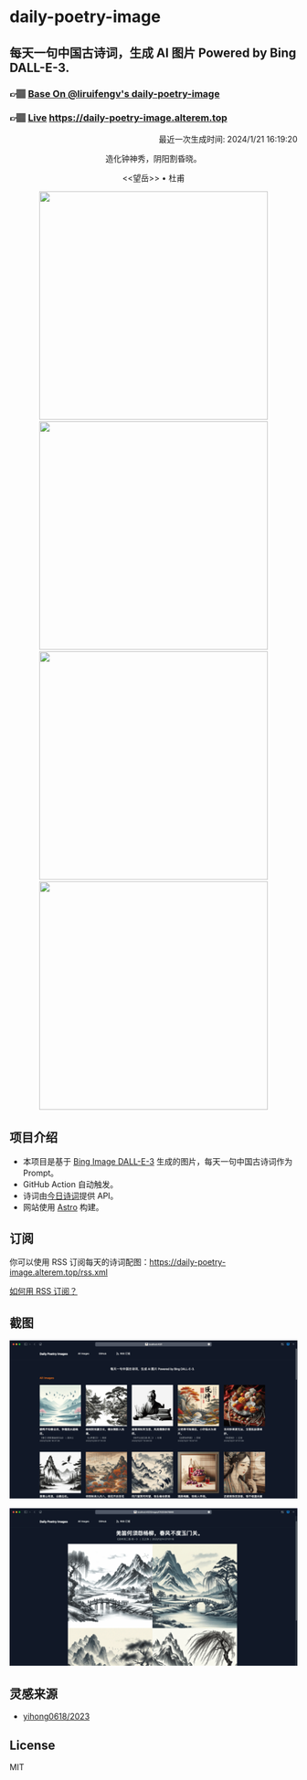 
# daily-poetry-image

## 每天一句中国古诗词，生成 AI 图片 Powered by Bing DALL-E-3.

### 👉🏽 [Base On @liruifengv's daily-poetry-image](https://github.com/liruifengv/daily-poetry-image)

### 👉🏽 [Live](https://daily-poetry-image.alterem.top/) https://daily-poetry-image.alterem.top

<p align="right">
  最近一次生成时间: 2024/1/21 16:19:20
</p>
<p align="center">
造化钟神秀，阴阳割昏晓。
</p>
<p align="center">
<<望岳>> • 杜甫
</p>
<p align="center">
<img src="https://tse4.mm.bing.net/th/id/OIG.y8UfZNBuWVlWhgLYL..S" height="400" width="400" />
<img src="https://tse2.mm.bing.net/th/id/OIG.vkIWwy32KAHaFIBkEdf8" height="400" width="400" />
<img src="https://tse1.mm.bing.net/th/id/OIG..m0qIcy6mJ9n0e3OteXl" height="400" width="400" />
<img src="https://tse4.mm.bing.net/th/id/OIG.atdlJMoS84VH4J2tT87O" height="400" width="400" />
</p>

## 项目介绍

-   本项目是基于 [Bing Image DALL-E-3](https://www.bing.com/images/create) 生成的图片，每天一句中国古诗词作为 Prompt。
-   GitHub Action 自动触发。
-   诗词由[今日诗词](https://www.jinrishici.com/)提供 API。
-   网站使用 [Astro](https://astro.build) 构建。

## 订阅

你可以使用 RSS 订阅每天的诗词配图：https://daily-poetry-image.alterem.top/rss.xml

[如何用 RSS 订阅？](https://zhuanlan.zhihu.com/p/55026716)

## 截图

![图片列表](./screenshots/Snipaste_2023-12-28_21-00-26.png)

![图片详情](./screenshots/Snipaste_2023-12-28_21-00-53.png)

## 灵感来源

-   [yihong0618/2023](https://github.com/yihong0618/2023)

## License

MIT
